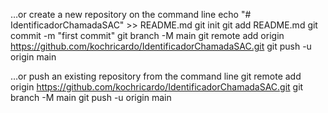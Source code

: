 …or create a new repository on the command line
echo "# IdentificadorChamadaSAC" >> README.md
git init
git add README.md
git commit -m "first commit"
git branch -M main
git remote add origin https://github.com/kochricardo/IdentificadorChamadaSAC.git
git push -u origin main






…or push an existing repository from the command line
git remote add origin https://github.com/kochricardo/IdentificadorChamadaSAC.git
git branch -M main
git push -u origin main

